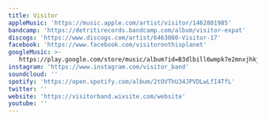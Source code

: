 ```yaml
---
title: Visitor
appleMusic: 'https://music.apple.com/artist/visitor/1462801985'
bandcamp: 'https://detritirecords.bandcamp.com/album/visitor-expat'
discogs: 'https://www.discogs.com/artist/6463080-Visitor-17'
facebook: 'https://www.facebook.com/visitoronthisplanet'
googleMusic: >-
   https://play.google.com/store/music/album?id=B3dlbill6wmpk7e2mnxjhkjilkq&tid=song-Tk7ey5rppxr4nw6j5y26q6fp3rm
instagram: 'https://www.instagram.com/visitor_band'
soundcloud: ''
spotify: 'https://open.spotify.com/album/2tOVThU34JPVDLwLfI4TfL'
twitter: ''
website: 'https://visitorband.wixsite.com/website'
youtube: ''
---
```

